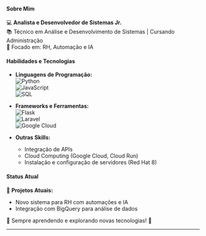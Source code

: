 #### **Sobre Mim**
💻 **Analista e Desenvolvedor de Sistemas Jr.**  
📚 Técnico em Análise e Desenvolvimento de Sistemas | Cursando Administração  
🎯 Focado em: RH, Automação e IA  

#### **Habilidades e Tecnologias**  
- **Linguagens de Programação:**  
  ![Python](https://img.shields.io/badge/Python-3776AB?style=flat&logo=python&logoColor=white)  
  ![JavaScript](https://img.shields.io/badge/JavaScript-F7DF1E?style=flat&logo=javascript&logoColor=black)  
  ![SQL](https://img.shields.io/badge/SQL-003B57?style=flat&logo=microsoft-sql-server&logoColor=white)  

- **Frameworks e Ferramentas:**  
  ![Flask](https://img.shields.io/badge/Flask-000000?style=flat&logo=flask&logoColor=white)  
  ![Laravel](https://img.shields.io/badge/Laravel-FF2D20?style=flat&logo=laravel&logoColor=white)  
  ![Google Cloud](https://img.shields.io/badge/Google%20Cloud-4285F4?style=flat&logo=google-cloud&logoColor=white)

- **Outras Skills:**  
  - Integração de APIs  
  - Cloud Computing (Google Cloud, Cloud Run)  
  - Instalação e configuração de servidores (Red Hat 8)  

#### **Status Atual**
📂 **Projetos Atuais:**  
- Novo sistema para RH com automações e IA  
- Integração com BigQuery para análise de dados  

🌟 Sempre aprendendo e explorando novas tecnologias! 🚀  

---
